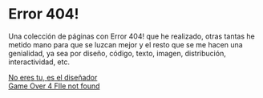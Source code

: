 # Error 404!
Una colección de páginas con Error 404! que he realizado, otras tantas he metido mano para que se luzcan mejor y el resto que se me hacen una genialidad, ya sea por diseño, código, texto, imagen, distribución, interactividad, etc.


<a href="https://luisangelmaciel.github.io/error404/no-eres-tu-es-el-diseñador/">No eres tu, es el diseñador</a><br>
<a href="https://luisangelmaciel.github.io/error404/8-bit-galaxy-404/">Game Over 4 FIle not found</a>
